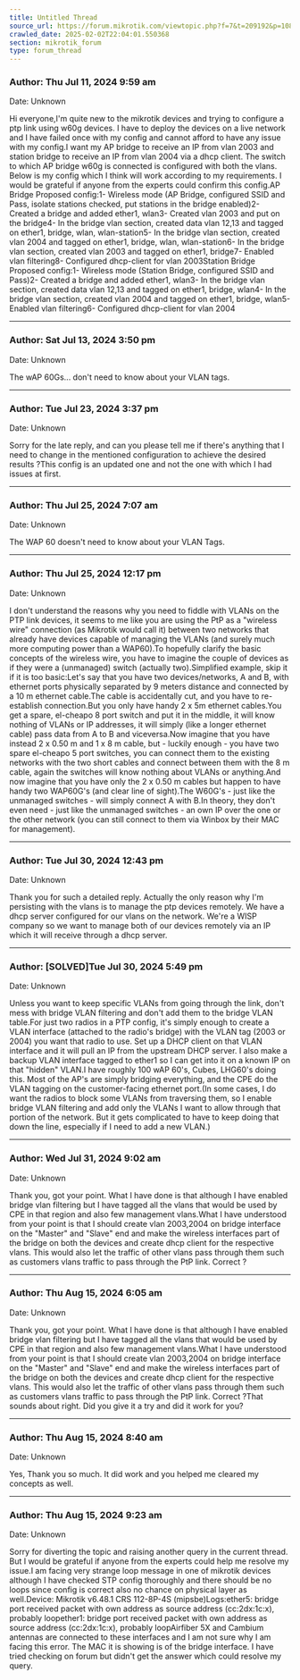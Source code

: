 ```yaml
---
title: Untitled Thread
source_url: https://forum.mikrotik.com/viewtopic.php?f=7&t=209192&p=1088500#p1088500
crawled_date: 2025-02-02T22:04:01.550368
section: mikrotik_forum
type: forum_thread
---
```


### Author: Thu Jul 11, 2024 9:59 am
Date: Unknown

Hi everyone,I'm quite new to the mikrotik devices and trying to configure a ptp link using w60g devices. I have to deploy the devices on a live network and I have failed once with my config and cannot afford to have any issue with my config.I want my AP bridge to receive an IP from vlan 2003 and station bridge to receive an IP from vlan 2004 via a dhcp client. The switch to which AP bridge w60g is connected is configured with both the vlans. Below is my config which I think will work according to my requirements. I would be grateful if anyone from the experts could confirm this config.AP Bridge Proposed config:1- Wireless mode (AP Bridge, configured SSID and Pass, isolate stations checked, put stations in the bridge enabled)2- Created a bridge and added ether1, wlan3- Created vlan 2003 and put on the bridge4- In the bridge vlan section, created data vlan 12,13 and tagged on ether1, bridge, wlan, wlan-station5- In the bridge vlan section, created vlan 2004 and tagged on ether1, bridge, wlan, wlan-station6- In the bridge vlan section, created vlan 2003 and tagged on ether1, bridge7- Enabled vlan filtering8- Configured dhcp-client for vlan 2003Station Bridge Proposed config:1- Wireless mode (Station Bridge, configured SSID and Pass)2- Created a bridge and added ether1, wlan3- In the bridge vlan section, created data vlan 12,13 and tagged on ether1, bridge, wlan4- In the bridge vlan section, created vlan 2004 and tagged on ether1, bridge, wlan5- Enabled vlan filtering6- Configured dhcp-client for vlan 2004


---
### Author: Sat Jul 13, 2024 3:50 pm
Date: Unknown

The wAP 60Gs... don't need to know about your VLAN tags.


---
### Author: Tue Jul 23, 2024 3:37 pm
Date: Unknown

Sorry for the late reply, and can you please tell me if there's anything that I need to change in the mentioned configuration to achieve the desired results ?This config is an updated one and not the one with which I had issues at first.


---
### Author: Thu Jul 25, 2024 7:07 am
Date: Unknown

The WAP 60 doesn't need to know about your VLAN Tags.


---
### Author: Thu Jul 25, 2024 12:17 pm
Date: Unknown

I don't understand the reasons why you need to fiddle with VLANs on the PTP link devices, it seems to me like you are using the PtP as a "wireless wire" connection (as Mikrotik would call it) between two networks that already have devices capable of managing the VLANs (and surely much more computing power than a WAP60).To hopefully clarify the basic concepts of the wireless wire, you have to imagine the couple of devices as if they were a (unmanaged) switch (actually two).Simplified example, skip it if it is too basic:Let's say that you have two devices/networks, A and B,  with ethernet ports physically separated by 9 meters distance and connected by a 10 m ethernet cable.The cable is accidentally cut, and you have to re-establish connection.But you only have handy 2 x 5m ethernet cables.You get a spare, el-cheapo 8 port switch and put it in the middle, it will know nothing of VLANs or IP addresses, it will simply (like a longer ethernet cable) pass data from A to B and viceversa.Now imagine that you have instead 2 x 0.50 m and 1 x 8 m cable, but - luckily enough - you have two spare el-cheapo 5 port switches, you can connect them to the existing networks with the two short cables and connect between them with the 8 m cable, again the switches will know nothing about VLANs or anything.And now imagine that you have only the 2 x 0.50 m cables but happen to have handy two WAP60G's (and clear line of sight).The W60G's - just like the unmanaged switches - will simply connect A with B.In theory, they don't even need - just like the unmanaged switches - an own IP over the one or the other network (you can still connect to them via Winbox by their MAC for management).


---
### Author: Tue Jul 30, 2024 12:43 pm
Date: Unknown

Thank you for such a detailed reply. Actually the only reason why I'm persisting with the vlans is to manage the ptp devices remotely. We have a dhcp server configured for our vlans on the network. We're a WISP company so we want to manage both of our devices remotely via an IP which it will receive through a dhcp server.


---
### Author: [SOLVED]Tue Jul 30, 2024 5:49 pm
Date: Unknown

Unless you want to keep specific VLANs from going through the link, don't mess with bridge VLAN filtering and don't add them to the bridge VLAN table.For just two radios in a PTP config, it's simply enough to create a VLAN interface (attached to the radio's bridge) with the VLAN tag (2003 or 2004) you want that radio to use. Set up a DHCP client on that VLAN interface and it will pull an IP from the upstream DHCP server.  I also make a backup VLAN interface tagged to ether1 so I can get into it on a known IP on that "hidden" VLAN.I have roughly 100 wAP 60's, Cubes, LHG60's doing this. Most of the AP's are simply bridging everything, and the CPE do the VLAN tagging on the customer-facing ethernet port.(In some cases, I do want the radios to block some VLANs from traversing them, so I enable bridge VLAN filtering and add only the VLANs I want to allow through that portion of the network. But it gets complicated to have to keep doing that down the line, especially if I need to add a new VLAN.)


---
### Author: Wed Jul 31, 2024 9:02 am
Date: Unknown

Thank you, got your point. What I have done is that although I have enabled bridge vlan filtering but I have tagged all the vlans that would be used by CPE in that region and also few management vlans.What I have understood from your point is that I should create vlan 2003,2004 on bridge interface on the "Master" and "Slave" end and make the wireless interfaces part of the bridge on both the devices and create dhcp client for the respective vlans. This would also let the traffic of other vlans pass through them such as customers vlans traffic to pass through the PtP link. Correct ?


---
### Author: Thu Aug 15, 2024 6:05 am
Date: Unknown

Thank you, got your point. What I have done is that although I have enabled bridge vlan filtering but I have tagged all the vlans that would be used by CPE in that region and also few management vlans.What I have understood from your point is that I should create vlan 2003,2004 on bridge interface on the "Master" and "Slave" end and make the wireless interfaces part of the bridge on both the devices and create dhcp client for the respective vlans. This would also let the traffic of other vlans pass through them such as customers vlans traffic to pass through the PtP link. Correct ?That sounds about right.  Did you give it a try and did it work for you?


---
### Author: Thu Aug 15, 2024 8:40 am
Date: Unknown

Yes, Thank you so much. It did work and you helped me cleared my concepts as well.


---
### Author: Thu Aug 15, 2024 9:23 am
Date: Unknown

Sorry for diverting the topic and raising another query in the current thread. But I would be grateful if anyone from the experts could help me resolve my issue.I am facing very strange loop message in one of mikrotik devices although I have checked STP config thoroughly and there should be no loops since config is correct also no chance on physical layer as well.Device: Mikrotik v6.48.1 CRS 112-8P-4S (mipsbe)Logs:ether5: bridge port received packet with own address as source address (cc:2dx:1c:x), probably loopether1: bridge port received packet with own address as source address (cc:2dx:1c:x), probably loopAirfiber 5X and Cambium antennas are connected to these interfaces and I am not sure why I am facing this error. The MAC it is showing is of the bridge interface. I have tried checking on forum but didn't get the answer which could resolve my query.

